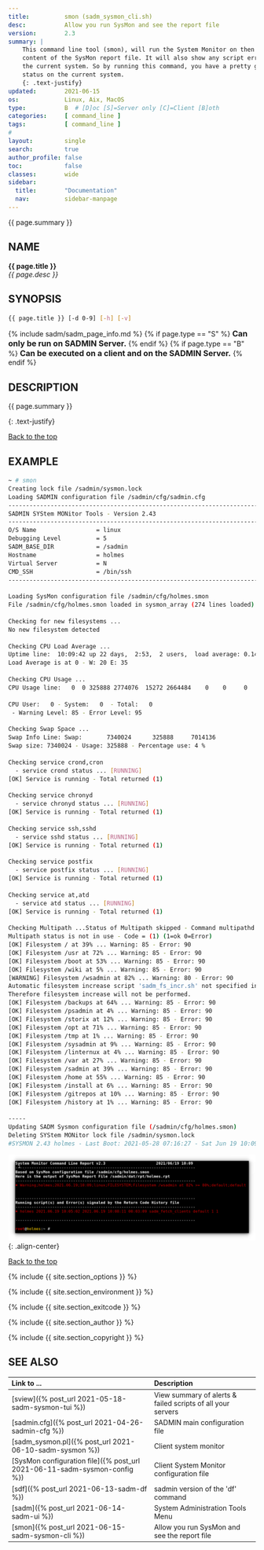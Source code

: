 ```yaml
---
title:          smon (sadm_sysmon_cli.sh)
desc:           Allow you run SysMon and see the report file
version:        2.3
summary: |         
    This command line tool (smon), will run the System Monitor on then current system and show the 
    content of the SysMon report file. It will also show any script error or warning your have on 
    the current system. So by running this command, you have a pretty good status of any pending
    status on the current system. 
    {: .text-justify}
updated:        2021-06-15
os:             Linux, Aix, MacOS
type:           B  # [D]oc [S]=Server only [C]=Client [B]oth
categories:     [ command_line ] 
tags:           [ command_line ] 
#
layout:         single
search:         true
author_profile: false
toc:            false
classes:        wide
sidebar:
  title:        "Documentation"
  nav:          sidebar-manpage
---
```

<a id="top_of_page"></a>
{{ page.summary }} 


<a id="name"></a>
## NAME
**{{ page.title }}**  
*{{ page.desc }}*   



<a id="synopsis"></a>
## SYNOPSIS

```bash
{{ page.title }} [-d 0-9] [-h] [-v]
```
{% include sadm/sadm_page_info.md %}
{% if page.type == "S" %}
<font size="3"><strong>Can only be run on SADMIN Server.</strong></font>
{% endif %}
{% if page.type == "B" %}
<font size="3"><strong>Can be executed on a client and on the SADMIN Server.</strong></font>
{% endif %}



<a id="description"></a>
## DESCRIPTION

{{ page.summary }} 

{: .text-justify}
 
[Back to the top](#top_of_page)





<a id="examples"></a>
## EXAMPLE

```bash
~ # smon
Creating lock file /sadmin/sysmon.lock
Loading SADMIN configuration file /sadmin/cfg/sadmin.cfg
------------------------------------------------------------------------------
SADMIN SYStem MONitor Tools - Version 2.43
------------------------------------------------------------------------------
O/S Name                 = linux
Debugging Level          = 5
SADM_BASE_DIR            = /sadmin
Hostname                 = holmes
Virtual Server           = N
CMD_SSH                  = /bin/ssh
------------------------------------------------------------------------------

Loading SysMon configuration file /sadmin/cfg/holmes.smon
File /sadmin/cfg/holmes.smon loaded in sysmon_array (274 lines loaded)

Checking for new filesystems ...
No new filesystem detected

Checking CPU Load Average ...
Uptime line:  10:09:42 up 22 days,  2:53,  2 users,  load average: 0.14, 0.16, 0.17
Load Average is at 0 - W: 20 E: 35

Checking CPU Usage ...
CPU Usage line:   0  0 325888 2774076  15272 2664484    0    0     0     4  424  781  0  0 100  0  0

CPU User:   0 - System:   0  - Total:   0
 - Warning Level: 85 - Error Level: 95

Checking Swap Space ...
Swap Info Line: Swap:       7340024      325888     7014136
Swap size: 7340024 - Usage: 325888 - Percentage use: 4 %

Checking service crond,cron
  - service crond status ... [RUNNING]
[OK] Service is running - Total returned (1)

Checking service chronyd
  - service chronyd status ... [RUNNING]
[OK] Service is running - Total returned (1)

Checking service ssh,sshd
  - service sshd status ... [RUNNING]
[OK] Service is running - Total returned (1)

Checking service postfix
  - service postfix status ... [RUNNING]
[OK] Service is running - Total returned (1)

Checking service at,atd
  - service atd status ... [RUNNING]
[OK] Service is running - Total returned (1)

Checking Multipath ...Status of Multipath skipped - Command multipathd not present on system
Multipath status is not in use - Code = (1) (1=ok 0=Error)
[OK] Filesystem / at 39% ... Warning: 85 - Error: 90
[OK] Filesystem /usr at 72% ... Warning: 85 - Error: 90
[OK] Filesystem /boot at 53% ... Warning: 85 - Error: 90
[OK] Filesystem /wiki at 5% ... Warning: 85 - Error: 90
[WARNING] Filesystem /wsadmin at 82% ... Warning: 80 - Error: 90
Automatic filesystem increase script 'sadm_fs_incr.sh' not specified in /sadmin/cfg/holmes.smon.
Therefore filesystem increase will not be performed.
[OK] Filesystem /backups at 64% ... Warning: 85 - Error: 90
[OK] Filesystem /psadmin at 4% ... Warning: 85 - Error: 90
[OK] Filesystem /storix at 12% ... Warning: 85 - Error: 90
[OK] Filesystem /opt at 71% ... Warning: 85 - Error: 90
[OK] Filesystem /tmp at 1% ... Warning: 85 - Error: 90
[OK] Filesystem /sysadmin at 9% ... Warning: 85 - Error: 90
[OK] Filesystem /linternux at 4% ... Warning: 85 - Error: 90
[OK] Filesystem /var at 27% ... Warning: 85 - Error: 90
[OK] Filesystem /sadmin at 39% ... Warning: 85 - Error: 90
[OK] Filesystem /home at 55% ... Warning: 85 - Error: 90
[OK] Filesystem /install at 6% ... Warning: 85 - Error: 90
[OK] Filesystem /gitrepos at 10% ... Warning: 85 - Error: 90
[OK] Filesystem /history at 1% ... Warning: 85 - Error: 90

-----
Updating SADM Sysmon configuration file (/sadmin/cfg/holmes.smon)
Deleting SYStem MONitor lock file /sadmin/sysmon.lock
#SYSMON 2.43 holmes - Last Boot: 2021-05-28 07:16:27 - Sat Jun 19 10:09:43 2021 - Execution Time 1.00 seconds
```

![SysMon Command line output](/assets/img/sadm_sysmon_cli/sadm_sysmon_cli_output_2.png){: .align-center} 


[Back to the top](#top_of_page)


{% include {{ site.section_options     }} %}

{% include {{ site.section_environment }} %}

{% include {{ site.section_exitcode    }} %}

{% include {{ site.section_author      }} %}

{% include {{ site.section_copyright   }} %}


<a id="seealso"></a>
## SEE ALSO

| Link to ...| Description |  
| :--- | :--- |  
| [sview]({% post_url 2021-05-18-sadm-sysmon-tui %})                        | View summary of alerts & failed scripts of all your servers|  
| [sadmin.cfg]({% post_url 2021-04-26-sadmin-cfg %})                        | SADMIN main configuration file|   
| [sadm_sysmon.pl]({% post_url 2021-06-10-sadm-sysmon %})                   | Client system monitor|   
| [SysMon configuration file]({% post_url 2021-06-11-sadm-sysmon-config %}) | Client System Monitor configuration file|   
| [sdf]({% post_url 2021-06-13-sadm-df %})                                  | sadmin version of the 'df' command |  
| [sadm]({% post_url 2021-06-14-sadm-ui %})                                 | System Administration Tools Menu |  
| [smon]({% post_url 2021-06-15-sadm-sysmon-cli %})                         | Allow you run SysMon and see the report file |  

